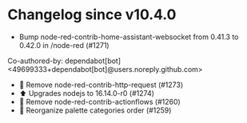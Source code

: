 # Changelog since v10.4.0
- Bump node-red-contrib-home-assistant-websocket from 0.41.3 to 0.42.0 in /node-red (#1271)

Co-authored-by: dependabot[bot] <49699333+dependabot[bot]@users.noreply.github.com> 
- 🔨 Remove node-red-contrib-http-request (#1273) 
- ⬆️ Upgrades nodejs to 16.14.0-r0 (#1274) 
- 🔨 Remove node-red-contrib-actionflows (#1260) 
- 🔨 Reorganize palette categories  order (#1259) 
